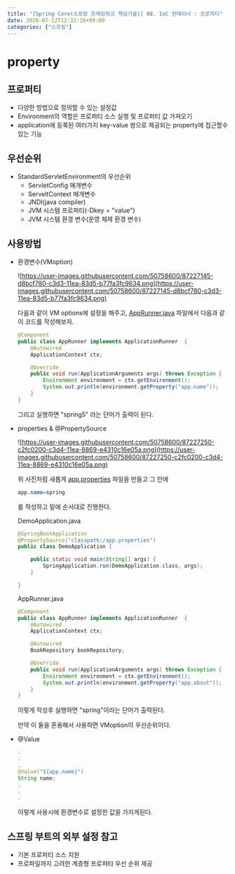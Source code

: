 ```yaml
---
title: "[Spring Core(스프링 프레임워크 핵심기술)] 08. IoC 컨테이너 : 프로퍼티"
date: 2020-07-12T12:32:18+09:00
categories: ["스프링"]
---
```

# property

## 프로퍼티

- 다양한 방법으로 정의할 수 있는 설정값
- Environment의 역할은 프로퍼티 소스 실행 및 프로퍼티 값 가져오기
- application에 등록된 여러가지 key-value 쌍으로 제공되는 property에 접근할수 있는 기능

## 우선순위

- StandardServletEnvironment의 우선순위
    - ServletConfig 매개변수
    - ServeltContext 매개변수
    - JNDI(java compiler)
    - JVM 시스템 프로퍼티(-Dkey = "value")
    - JVM 시스템 환경 변수(운영 체제 환경 변수)

## 사용방법

- 환경변수(VMoption)

    ![https://user-images.githubusercontent.com/50758600/87227145-d8bcf780-c3d3-11ea-83d5-b77fa3fc9634.png](https://user-images.githubusercontent.com/50758600/87227145-d8bcf780-c3d3-11ea-83d5-b77fa3fc9634.png)

    다음과 같이 VM options에 설정을 해주고, [AppRunner.java](http://apprunner.java) 파일에서 다음과 같이 코드를 작성해보자.

    ```java
    @Component
    public class AppRunner implements ApplicationRunner  {
        @Autowired
        ApplicationContext ctx;

        @Override
        public void run(ApplicationArguments args) throws Exception {
            Environment environment = ctx.getEnvironment();
            System.out.println(environment.getProperty("app.name"));
        }
    }
    ```

    그리고 실행하면 "spring5" 라는 단어가 출력이 된다.

- properties & @PropertySource

    ![https://user-images.githubusercontent.com/50758600/87227250-c2fc0200-c3d4-11ea-8869-e4310c16e05a.png](https://user-images.githubusercontent.com/50758600/87227250-c2fc0200-c3d4-11ea-8869-e4310c16e05a.png)

    위 사진처럼 새롭게 [app.properties](http://app.properties) 파일을 만들고 그 안에

    ```java
    app.name=spring
    ```

    를 작성하고 밑에 순서대로 진행한다.

    DemoApplication.java

    ```java
    @SpringBootApplication
    @PropertySource("classpath:/app.properties")
    public class DemoApplication {

        public static void main(String[] args) {
            SpringApplication.run(DemoApplication.class, args);
        }

    }
    ```

    AppRunner.java

    ```java
    @Component
    public class AppRunner implements ApplicationRunner  {
        @Autowired
        ApplicationContext ctx;

        @Autowired
        BookRepository bookRepository;

        @Override
        public void run(ApplicationArguments args) throws Exception {
            Environment environment = ctx.getEnvironment();
            System.out.println(environment.getProperty("app.about"));
        }
    }
    ```

    이렇게 작성후 실행하면 "spring"이라는 단어가 출력된다.

    만약 이 둘을 혼용해서 사용하면 VMoption이 우선순위이다.

- @Value

    ```java
    .
    .
    .
    @Value("${app.name}")
    String name;
    .
    .
    .
    ```

    이렇게 사용시에 환경변수로 설정한 값을 가지게된다.

## 스프링 부트의 외부 설정 참고

- 기본 프로퍼티 소스 지원
- 프로파일까지 고려한 계층형 프로퍼티 우선 순위 제공
